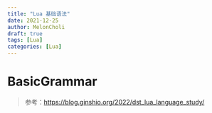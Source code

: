 ```yaml
---
title: "Lua 基础语法"
date: 2021-12-25
author: MelonCholi
draft: true
tags: [Lua]
categories: [Lua]
---
```


# BasicGrammar

> 参考：https://blog.ginshio.org/2022/dst_lua_language_study/